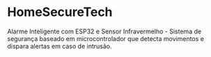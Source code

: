 # HomeSecureTech
Alarme Inteligente com ESP32 e Sensor Infravermelho - Sistema de segurança baseado em microcontrolador que detecta movimentos e dispara alertas em caso de intrusão.
